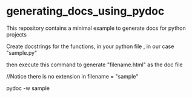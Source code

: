 # generating_docs_using_pydoc
This repository contains a minimal example to generate docs for python projects

Create docstrings for the functions, in your python file , in our case "sample.py"

then execute this command to generate "filename.html" as the doc file

//Notice there is no extension in filename = "sample"

pydoc -w sample

